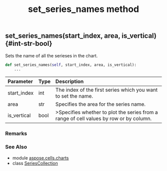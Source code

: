 ﻿---
title: set_series_names method
second_title: Aspose.Cells for Python via .NET API References
description: 
type: docs
weight: 100
url: /aspose.cells.charts/seriescollection/set_series_names/
is_root: false
---

## set_series_names(start_index, area, is_vertical) {#int-str-bool}

Sets the name of all the serieses in the chart.



```python
def set_series_names(self, start_index, area, is_vertical):
    ...
```


| Parameter | Type | Description |
| :- | :- | :- |
| start_index | int | The index of the first series which you want to set the name. |
| area | str | Specifies the area for the series name. |
| is_vertical | bool | >Specifies whether to plot the series from a range of cell values by row or by column. |
### Remarks




### See Also
* module [aspose.cells.charts](../../)
* class [SeriesCollection](/cells/python-net/aspose.cells.charts/seriescollection)
